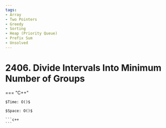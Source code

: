 ```yaml
---
tags:
- Array
- Two Pointers
- Greedy
- Sorting
- Heap (Priority Queue)
- Prefix Sum
- Unsolved
---
```



# 2406. Divide Intervals Into Minimum Number of Groups

=== "C++"

    $Time: O()$

    $Space: O()$

    ```c++
    ```